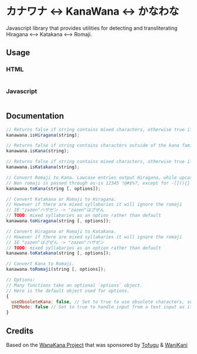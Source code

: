 カナワナ <-> KanaWana <-> かなわな
===============================

Javascript library that provides utilities for detecting and transliterating Hiragana &lt;--> Katakana &lt;--> Romaji.

## Usage

### HTML
```html
```

### Javascript
```javascript
```

## Documentation

```javascript
// Returns false if string contains mixed characters, otherwise true if Hiragana.
kanawana.isHiragana(string);

// Returns false if string contains characters outside of the kana family, otherwise true if Hiragana and/or Katakana.
kanawana.isKana(string);

// Returns false if string contains mixed characters, otherwise true if Katakana.
kanawana.isKatakana(string);

// Convert Romaji to Kana. Lowcase entries output Hiragana, while upcase entries output Katakana.
// Non romaji is passed through as-is 12345 !@#$%?, except for -[](){} which become ー「 」（ ）｛ ｝
kanawana.toKana(string [, options]);

// Convert Katakana or Romaji to Hiragana.
// However if there are mixed syllabaries it will ignore the romaji
// IE "zazen"ハザゼン -> "zazen"はざぜん
// TODO: mixed syllabaries as an option rather than default
kanawana.toHiragana(string [, options]);

// Convert Hiragana or Romaji to Katakana.
// However if there are mixed syllabaries it will ignore the romaji
// IE "zazen"はざぜん -> "zazen"ハザゼン  
// TODO: mixed syllabaries as an option rather than default
kanawana.toKatakana(string [, options]);

// Convert Kana to Romaji.
kanawana.toRomaji(string [, options]);

// Options:
// Many functions take an optional `options` object.
// Here is the default object used for options.
{
  useObsoleteKana: false, // Set to true to use obsolete characters, such as ゐ and ゑ.
  IMEMode: false // Set to true to handle input from a text input as it is typed.
}
```

## Credits

Based on the [WanaKana Project](https://github.com/WaniKani/WanaKana) that was sponsored by [Tofugu](http://www.tofugu.com) & [WaniKani](http://www.wanikani.com)
